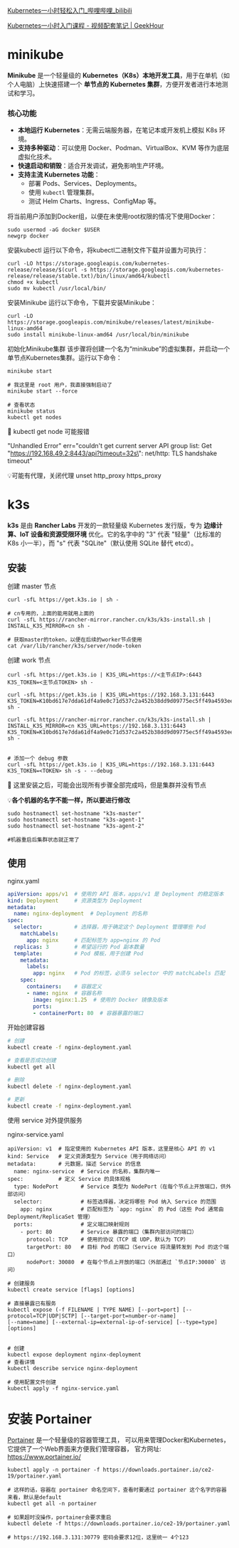 [Kubernetes一小时轻松入门_哔哩哔哩_bilibili](https://www.bilibili.com/video/BV1Se411r7vY/?spm_id_from=333.337.search-card.all.click&vd_source=8d7ce9dd45b35258ee11a3c3ce982ea9)

[Kubernetes一小时入门课程 - 视频配套笔记 | GeekHour](https://geekhour.net/2023/12/23/kubernetes/)



# minikube

**Minikube** 是一个轻量级的 **Kubernetes（K8s）本地开发工具**，用于在单机（如个人电脑）上快速搭建一个 **单节点的 Kubernetes 集群**，方便开发者进行本地测试和学习。

### **核心功能**

- **本地运行 Kubernetes**：无需云端服务器，在笔记本或开发机上模拟 K8s 环境。
- **支持多种驱动**：可以使用 Docker、Podman、VirtualBox、KVM 等作为底层虚拟化技术。
- **快速启动和销毁**：适合开发调试，避免影响生产环境。
- **支持主流 Kubernetes 功能**：
  - 部署 Pods、Services、Deployments。
  - 使用 `kubectl` 管理集群。
  - 测试 Helm Charts、Ingress、ConfigMap 等。



将当前用户添加到Docker组，以便在未使用root权限的情况下使用Docker：

```
sudo usermod -aG docker $USER
newgrp docker
```



安装kubectl
运行以下命令，将kubectl二进制文件下载并设置为可执行：

```
curl -LO https://storage.googleapis.com/kubernetes-release/release/$(curl -s https://storage.googleapis.com/kubernetes-release/release/stable.txt)/bin/linux/amd64/kubectl
chmod +x kubectl
sudo mv kubectl /usr/local/bin/
```



安装Minikube
运行以下命令，下载并安装Minikube：

```
curl -LO https://storage.googleapis.com/minikube/releases/latest/minikube-linux-amd64
sudo install minikube-linux-amd64 /usr/local/bin/minikube
```



初始化Minikube集群
该步骤将创建一个名为“minikube”的虚拟集群，并启动一个单节点Kubernetes集群。运行以下命令：

```
minikube start

# 我这里是 root 用户，我直接强制启动了
minikube start --force

# 查看状态
minikube status
kubectl get nodes
```



🚨 kubectl get node 可能报错 

"Unhandled Error" err="couldn't get current server API group list: Get \"https://192.168.49.2:8443/api?timeout=32s\": net/http: TLS handshake timeout"

💡可能有代理，关闭代理 unset http_proxy https_proxy





# k3s

**k3s** 是由 **Rancher Labs** 开发的一款轻量级 Kubernetes 发行版，专为 **边缘计算、IoT 设备和资源受限环境** 优化。它的名字中的 "3" 代表 "轻量"（比标准的 K8s 小一半），而 "s" 代表 "SQLite"（默认使用 SQLite 替代 etcd）。



## 安装



创建 master 节点

```
curl -sfL https://get.k3s.io | sh -

# cn专用的，上面的能用就用上面的
curl -sfL https://rancher-mirror.rancher.cn/k3s/k3s-install.sh | INSTALL_K3S_MIRROR=cn sh -

# 获取master的token，以便在后续的worker节点使用
cat /var/lib/rancher/k3s/server/node-token

```



创建 work 节点

```
curl -sfL https://get.k3s.io | K3S_URL=https://<主节点IP>:6443 K3S_TOKEN=<主节点TOKEN> sh -

curl -sfL https://get.k3s.io | K3S_URL=https://192.168.3.131:6443 K3S_TOKEN=K10bd617e7dda61df4a9e0c71d537c2a452b38dd9d09775ec5ff49a4593ee77f79f::server:9ecfe91cbf40a7e67f6ed0d71ec81b54 sh -

curl -sfL https://rancher-mirror.rancher.cn/k3s/k3s-install.sh | INSTALL_K3S_MIRROR=cn K3S_URL=https://192.168.3.131:6443 K3S_TOKEN=K10bd617e7dda61df4a9e0c71d537c2a452b38dd9d09775ec5ff49a4593ee77f79f::server:9ecfe91cbf40a7e67f6ed0d71ec81b54 sh -


# 添加一个 debug 参数
curl -sfL https://get.k3s.io | K3S_URL=https://192.168.3.131:6443 K3S_TOKEN=<TOKEN> sh -s - --debug
```



🚨 这里安装之后，可能会出现所有步骤全部完成吗，但是集群并没有节点

💡**各个机器的名字不能一样，所以要进行修改**

``````
sudo hostnamectl set-hostname "k3s-master"
sudo hostnamectl set-hostname "k3s-agent-1"
sudo hostnamectl set-hostname "k3s-agent-2"

#机器重启后集群状态就正常了
``````

## 使用



nginx.yaml

```yaml
apiVersion: apps/v1  # 使用的 API 版本，apps/v1 是 Deployment 的稳定版本
kind: Deployment     # 资源类型为 Deployment
metadata:
  name: nginx-deployment  # Deployment 的名称
spec:
  selector:          # 选择器，用于确定这个 Deployment 管理哪些 Pod
    matchLabels:
      app: nginx     # 匹配标签为 app=nginx 的 Pod
  replicas: 3        # 希望运行的 Pod 副本数量
  template:          # Pod 模板，用于创建 Pod
    metadata:
      labels:
        app: nginx   # Pod 的标签，必须与 selector 中的 matchLabels 匹配
    spec:
      containers:    # 容器定义
      - name: nginx  # 容器名称
        image: nginx:1.25  # 使用的 Docker 镜像及版本
        ports:
        - containerPort: 80  # 容器暴露的端口
```



开始创建容器

```bash
# 创建
kubectl create -f nginx-deployment.yaml

# 查看是否成功创建
kubectl get all

# 删除
kubectl delete -f nginx-deployment.yaml

# 更新
kubectl create -f nginx-deployment.yaml
```



使用 service 对外提供服务

nginx-service.yaml

```yam
apiVersion: v1  # 指定使用的 Kubernetes API 版本，这里是核心 API 的 v1
kind: Service   # 定义资源类型为 Service（用于网络访问）
metadata:       # 元数据，描述 Service 的信息
  name: nginx-service  # Service 的名称，集群内唯一
spec:           # 定义 Service 的具体规格
  type: NodePort       # Service 类型为 NodePort（在每个节点上开放端口，供外部访问）
  selector:            # 标签选择器，决定将哪些 Pod 纳入 Service 的范围
    app: nginx         # 匹配标签为 `app: nginx` 的 Pod（这些 Pod 通常由 Deployment/ReplicaSet 管理）
  ports:               # 定义端口映射规则
    - port: 80         # Service 暴露的端口（集群内部访问的端口）
      protocol: TCP    # 使用的协议（TCP 或 UDP，默认为 TCP）
      targetPort: 80   # 目标 Pod 的端口（Service 将流量转发到 Pod 的这个端口）
      nodePort: 30080  # 在每个节点上开放的端口（外部通过 `节点IP:30080` 访问）
```





```
# 创建服务
kubectl create service [flags] [options]

# 直接暴露已有服务
kubectl expose (-f FILENAME | TYPE NAME) [--port=port] [--protocol=TCP|UDP|SCTP] [--target-port=number-or-name]
[--name=name] [--external-ip=external-ip-of-service] [--type=type] [options]


# 创建
kubectl expose deployment nginx-deployment
# 查看详情
kubectl describe service nginx-deployment

# 使用配置文件创建
kubectl apply -f nginx-service.yaml
```



# 安装 Portainer

[Portainer](https://www.portainer.io/) 是一个轻量级的容器管理工具，
可以用来管理Docker和Kubernetes，
它提供了一个Web界面来方便我们管理容器，
官方网址: https://www.portainer.io/



```
kubectl apply -n portainer -f https://downloads.portainer.io/ce2-19/portainer.yaml

# 这样的话，容器在 portainer 命名空间下，查看时要通过 portainer 这个名字的容器来看，默认是default
kubectl get all -n portainer

# 如果超时没操作，portainer会要求重启
kubectl delete -f https://downloads.portainer.io/ce2-19/portainer.yaml

# https://192.168.3.131:30779 密码会要求12位，这里统一 4个123
```

